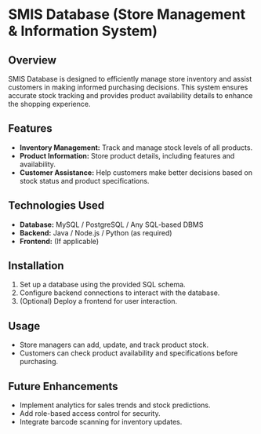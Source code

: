 # SMIS Database (Store Management & Information System)

## Overview  
SMIS Database is designed to efficiently manage store inventory and assist customers in making informed purchasing decisions. This system ensures accurate stock tracking and provides product availability details to enhance the shopping experience.

## Features  
- **Inventory Management:** Track and manage stock levels of all products.  
- **Product Information:** Store product details, including features and availability.  
- **Customer Assistance:** Help customers make better decisions based on stock status and product specifications.  

## Technologies Used  
- **Database:** MySQL / PostgreSQL / Any SQL-based DBMS  
- **Backend:** Java / Node.js / Python (as required)  
- **Frontend:** (If applicable)  

## Installation  
1. Set up a database using the provided SQL schema.  
2. Configure backend connections to interact with the database.  
3. (Optional) Deploy a frontend for user interaction.  

## Usage  
- Store managers can add, update, and track product stock.  
- Customers can check product availability and specifications before purchasing.  

## Future Enhancements  
- Implement analytics for sales trends and stock predictions.  
- Add role-based access control for security.  
- Integrate barcode scanning for inventory updates.
